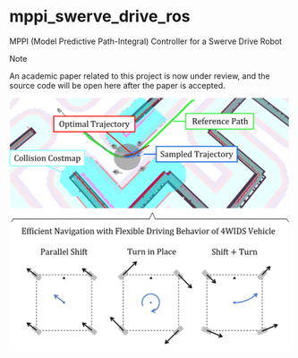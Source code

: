 # mppi_swerve_drive_ros
MPPI (Model Predictive Path-Integral) Controller for a Swerve Drive Robot

> [!NOTE]
> An academic paper related to this project is now under review, and the source code will be open here after the paper is accepted.

<!-- eyecatch image -->
<img src="./media/eyecatch.png" width="500px" height="451px" />
